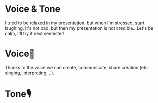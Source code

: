 # Voice & Tone
I tried to be relaxed in my presentation, but when I'm stressed, start laughing. It's not bad, but then my presentation is not credible...Let's be calm, I'll try it next semester!

# Voice🎤
Thanks to the voice we can create, communicate, share creation (etc. singing, interpreting, ..).
# Tone🎙

